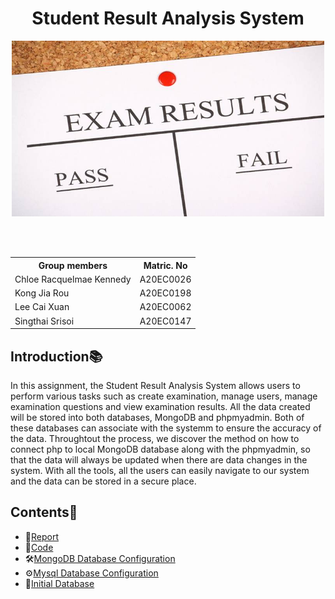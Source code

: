 <h1 align='center'>Student Result Analysis System</h1>
<div align='center'>

<p>
  <img width="500" alt="image" src="https://github.com/drshahizan/special-topic-data-engineering/blob/main/materials/mongodb/submission/StaticIP/Images/exam-results.jpg">
</p>

<br>
<br>
<table>
  <tr>
   <th>Group members</th>
   <th>Matric. No</th>
  </tr>
  <tr>
   <td>Chloe Racquelmae Kennedy</td>
   <td>A20EC0026</td>
  </tr>
  <tr>
   <td>Kong Jia Rou</td>
   <td>A20EC0198</td>
  </tr>
  <tr>
   <td>Lee Cai Xuan</td>
   <td>A20EC0062</td>
  </tr>
  <tr>
   <td>Singthai Srisoi</td>
   <td>A20EC0147</td>
  </tr>
</table>
</div>

## Introduction📚

In this assignment, the Student Result Analysis System allows users to perform various tasks such as create examination, manage users, manage examination questions and view examination results. All the data created will be stored into both databases, MongoDB and phpmyadmin. Both of these databases can associate with the systemm to ensure the accuracy of the data. Throughtout the process, we discover the method on how to connect php to local MongoDB database along with the phpmyadmin, so that the data will always be updated when there are data changes in the system. With all the tools, all the users can easily navigate to our system and the data can be stored in a secure place. 


## Contents📝
- 📑[Report](https://github.com/drshahizan/special-topic-data-engineering/blob/main/materials/mongodb/submission/StaticIP/Report.md)
- 📂[Code](https://github.com/drshahizan/special-topic-data-engineering/blob/main/materials/mongodb/submission/StaticIP/system.zip)
- 🛠️[MongoDB Database Configuration](https://github.com/drshahizan/special-topic-data-engineering/blob/main/materials/mongodb/submission/StaticIP/mongodb.php)
- ⚙️[Mysql Database Configuration]()
- 📰[Initial Database](https://github.com/drshahizan/special-topic-data-engineering/blob/main/materials/mongodb/submission/StaticIP/fbc_reviewer.csv)
